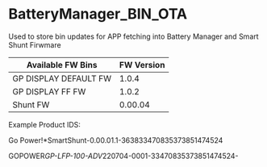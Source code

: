 # BatteryManager_BIN_OTA


Used to store bin updates for APP fetching into Battery Manager and Smart Shunt Firwmare


|  Available FW Bins  | FW Version|
|---------------------|-----------|
|GP DISPLAY DEFAULT FW|   1.0.4   |
|  GP DISPLAY FF FW   |   1.0.2   |
|       Shunt FW      |  0.00.04  |


Example Product IDS:

Go Power!*SmartShunt-0.00.01.1-363833470835373851474524

GOPOWER*GP-LFP-100-ADV*220704-0001-33470835373851474524-
